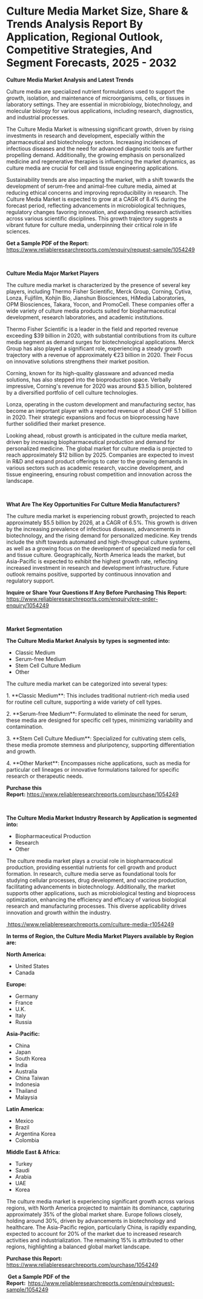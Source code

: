 <p><h1>Culture Media Market Size, Share & Trends Analysis Report By Application, Regional Outlook, Competitive Strategies, And Segment Forecasts, 2025 - 2032</h1></p><p><strong>Culture Media Market Analysis and Latest Trends</strong></p>
<p><p>Culture media are specialized nutrient formulations used to support the growth, isolation, and maintenance of microorganisms, cells, or tissues in laboratory settings. They are essential in microbiology, biotechnology, and molecular biology for various applications, including research, diagnostics, and industrial processes. </p><p>The Culture Media Market is witnessing significant growth, driven by rising investments in research and development, especially within the pharmaceutical and biotechnology sectors. Increasing incidences of infectious diseases and the need for advanced diagnostic tools are further propelling demand. Additionally, the growing emphasis on personalized medicine and regenerative therapies is influencing the market dynamics, as culture media are crucial for cell and tissue engineering applications.</p><p>Sustainability trends are also impacting the market, with a shift towards the development of serum-free and animal-free culture media, aimed at reducing ethical concerns and improving reproducibility in research. The Culture Media Market is expected to grow at a CAGR of 8.4% during the forecast period, reflecting advancements in microbiological techniques, regulatory changes favoring innovation, and expanding research activities across various scientific disciplines. This growth trajectory suggests a vibrant future for culture media, underpinning their critical role in life sciences.</p></p>
<p><strong>Get a Sample PDF of the Report:&nbsp;</strong> <a href="https://www.reliableresearchreports.com/enquiry/request-sample/1054249?utm_campaign=16&utm_medium=2&utm_source=Github&utm_content=ia&utm_term=19042025&utm_id=culture-media">https://www.reliableresearchreports.com/enquiry/request-sample/1054249</a></p>
<p>&nbsp;</p>
<p><strong>Culture Media Major Market Players</strong></p>
<p><p>The culture media market is characterized by the presence of several key players, including Thermo Fisher Scientific, Merck Group, Corning, Cytiva, Lonza, Fujifilm, Kohjin Bio, Jianshun Biosciences, HiMedia Laboratories, OPM Biosciences, Takara, Yocon, and PromoCell. These companies offer a wide variety of culture media products suited for biopharmaceutical development, research laboratories, and academic institutions.</p><p>Thermo Fisher Scientific is a leader in the field and reported revenue exceeding $39 billion in 2020, with substantial contributions from its culture media segment as demand surges for biotechnological applications. Merck Group has also played a significant role, experiencing a steady growth trajectory with a revenue of approximately €23 billion in 2020. Their Focus on innovative solutions strengthens their market position.</p><p>Corning, known for its high-quality glassware and advanced media solutions, has also stepped into the bioproduction space. Verbally impressive, Corning's revenue for 2020 was around $3.5 billion, bolstered by a diversified portfolio of cell culture technologies.</p><p>Lonza, operating in the custom development and manufacturing sector, has become an important player with a reported revenue of about CHF 5.1 billion in 2020. Their strategic expansions and focus on bioprocessing have further solidified their market presence.</p><p>Looking ahead, robust growth is anticipated in the culture media market, driven by increasing biopharmaceutical production and demand for personalized medicine. The global market for culture media is projected to reach approximately $12 billion by 2025. Companies are expected to invest in R&D and expand product offerings to cater to the growing demands in various sectors such as academic research, vaccine development, and tissue engineering, ensuring robust competition and innovation across the landscape.</p></p>
<p>&nbsp;</p>
<p><strong>What Are The Key Opportunities For Culture Media Manufacturers?</strong></p>
<p><p>The culture media market is experiencing robust growth, projected to reach approximately $5.5 billion by 2026, at a CAGR of 6.5%. This growth is driven by the increasing prevalence of infectious diseases, advancements in biotechnology, and the rising demand for personalized medicine. Key trends include the shift towards automated and high-throughput culture systems, as well as a growing focus on the development of specialized media for cell and tissue culture. Geographically, North America leads the market, but Asia-Pacific is expected to exhibit the highest growth rate, reflecting increased investment in research and development infrastructure. Future outlook remains positive, supported by continuous innovation and regulatory support.</p></p>
<p><strong>Inquire or Share Your Questions If Any Before Purchasing This Report:</strong> <a href="https://www.reliableresearchreports.com/enquiry/pre-order-enquiry/1054249?utm_campaign=16&utm_medium=2&utm_source=Github&utm_content=ia&utm_term=19042025&utm_id=culture-media">https://www.reliableresearchreports.com/enquiry/pre-order-enquiry/1054249</a></p>
<p>&nbsp;</p>
<p><strong>Market Segmentation</strong></p>
<p><strong>The Culture Media Market Analysis by types is segmented into:</strong></p>
<p><ul><li>Classic Medium</li><li>Serum-free Medium</li><li>Stem Cell Culture Medium</li><li>Other</li></ul></p>
<p><p>The culture media market can be categorized into several types: </p><p>1. **Classic Medium**: This includes traditional nutrient-rich media used for routine cell culture, supporting a wide variety of cell types.</p><p>2. **Serum-free Medium**: Formulated to eliminate the need for serum, these media are designed for specific cell types, minimizing variability and contamination.</p><p>3. **Stem Cell Culture Medium**: Specialized for cultivating stem cells, these media promote stemness and pluripotency, supporting differentiation and growth.</p><p>4. **Other Market**: Encompasses niche applications, such as media for particular cell lineages or innovative formulations tailored for specific research or therapeutic needs.</p></p>
<p><strong>Purchase this Report:&nbsp;</strong><a href="https://www.reliableresearchreports.com/purchase/1054249?utm_campaign=16&utm_medium=2&utm_source=Github&utm_content=ia&utm_term=19042025&utm_id=culture-media">https://www.reliableresearchreports.com/purchase/1054249</a></p>
<p>&nbsp;</p>
<p><strong>The Culture Media Market Industry Research by Application is segmented into:</strong></p>
<p><ul><li>Biopharmaceutical Production</li><li>Research</li><li>Other</li></ul></p>
<p><p>The culture media market plays a crucial role in biopharmaceutical production, providing essential nutrients for cell growth and product formation. In research, culture media serve as foundational tools for studying cellular processes, drug development, and vaccine production, facilitating advancements in biotechnology. Additionally, the market supports other applications, such as microbiological testing and bioprocess optimization, enhancing the efficiency and efficacy of various biological research and manufacturing processes. This diverse applicability drives innovation and growth within the industry.</p></p>
<p><a href="https://www.reliableresearchreports.com/culture-media-r1054249?utm_campaign=16&utm_medium=2&utm_source=Github&utm_content=ia&utm_term=19042025&utm_id=culture-media">&nbsp;https://www.reliableresearchreports.com/culture-media-r1054249</a></p>
<p><strong>In terms of Region, the Culture Media Market Players available by Region are:</strong></p>
<p>
    <p> <strong> North America: </strong>
        <ul>
            <li>United States</li>
            <li>Canada</li>
        </ul>
        </p> 
    <p> <strong> Europe: </strong>
        <ul>
            <li>Germany</li>
            <li>France</li>
            <li>U.K.</li>
            <li>Italy</li>
            <li>Russia</li>
        </ul>
        </p> 
    <p> <strong> Asia-Pacific: </strong>
        <ul>
            <li>China</li>
            <li>Japan</li>
            <li>South Korea</li>
            <li>India</li>
            <li>Australia</li>
            <li>China Taiwan</li>
            <li>Indonesia</li>
            <li>Thailand</li>
            <li>Malaysia</li>
        </ul>
        </p> 
    <p> <strong> Latin America: </strong>
        <ul>
            <li>Mexico</li>
            <li>Brazil</li>
            <li>Argentina Korea</li>
            <li>Colombia</li>
        </ul>
        </p> 
    <p> <strong> Middle East & Africa: </strong>
        <ul>
            <li>Turkey</li>
            <li>Saudi</li>
            <li>Arabia</li>
            <li>UAE</li>
            <li>Korea</li>
        </ul>
    </p>
    </p>
<p><p>The culture media market is experiencing significant growth across various regions, with North America projected to maintain its dominance, capturing approximately 35% of the global market share. Europe follows closely, holding around 30%, driven by advancements in biotechnology and healthcare. The Asia-Pacific region, particularly China, is rapidly expanding, expected to account for 20% of the market due to increased research activities and industrialization. The remaining 15% is attributed to other regions, highlighting a balanced global market landscape.</p></p>
<p><strong>Purchase this Report: </strong><a href="https://www.reliableresearchreports.com/purchase/1054249?utm_campaign=16&utm_medium=2&utm_source=Github&utm_content=ia&utm_term=19042025&utm_id=culture-media">https://www.reliableresearchreports.com/purchase/1054249</a></p>
<p>&nbsp;<strong>Get a Sample PDF of the Report:&nbsp;&nbsp;</strong><a href="https://www.reliableresearchreports.com/enquiry/request-sample/1054249?utm_campaign=16&utm_medium=2&utm_source=Github&utm_content=ia&utm_term=19042025&utm_id=culture-media">https://www.reliableresearchreports.com/enquiry/request-sample/1054249</a></p>
<p><strong></strong></p>
<p><p></p><p></p><p></p></p>